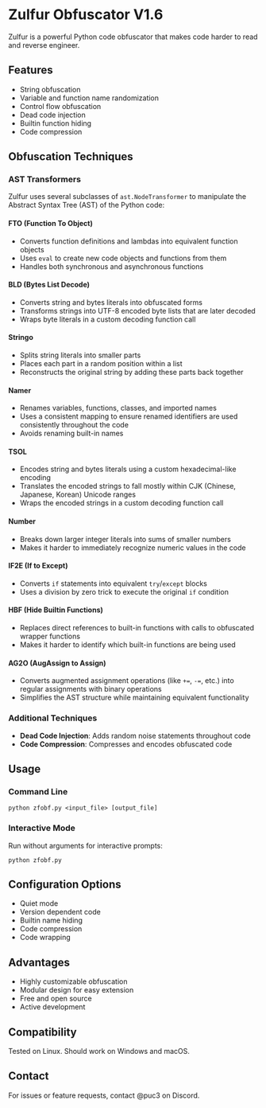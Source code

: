 # Zulfur Obfuscator V1.6

Zulfur is a powerful Python code obfuscator that makes code harder to read and reverse engineer.

## Features

- String obfuscation
- Variable and function name randomization 
- Control flow obfuscation
- Dead code injection
- Builtin function hiding
- Code compression

## Obfuscation Techniques

### AST Transformers

Zulfur uses several subclasses of `ast.NodeTransformer` to manipulate the Abstract Syntax Tree (AST) of the Python code:

#### FTO (Function To Object)
- Converts function definitions and lambdas into equivalent function objects
- Uses `eval` to create new code objects and functions from them
- Handles both synchronous and asynchronous functions

#### BLD (Bytes List Decode)
- Converts string and bytes literals into obfuscated forms
- Transforms strings into UTF-8 encoded byte lists that are later decoded
- Wraps byte literals in a custom decoding function call

#### Stringo
- Splits string literals into smaller parts
- Places each part in a random position within a list
- Reconstructs the original string by adding these parts back together

#### Namer
- Renames variables, functions, classes, and imported names
- Uses a consistent mapping to ensure renamed identifiers are used consistently throughout the code
- Avoids renaming built-in names

#### TSOL
- Encodes string and bytes literals using a custom hexadecimal-like encoding
- Translates the encoded strings to fall mostly within CJK (Chinese, Japanese, Korean) Unicode ranges
- Wraps the encoded strings in a custom decoding function call

#### Number
- Breaks down larger integer literals into sums of smaller numbers
- Makes it harder to immediately recognize numeric values in the code

#### IF2E (If to Except)
- Converts `if` statements into equivalent `try`/`except` blocks
- Uses a division by zero trick to execute the original `if` condition

#### HBF (Hide Builtin Functions)
- Replaces direct references to built-in functions with calls to obfuscated wrapper functions
- Makes it harder to identify which built-in functions are being used

#### AG2O (AugAssign to Assign)
- Converts augmented assignment operations (like `+=`, `-=`, etc.) into regular assignments with binary operations
- Simplifies the AST structure while maintaining equivalent functionality

### Additional Techniques

- **Dead Code Injection**: Adds random noise statements throughout code
- **Code Compression**: Compresses and encodes obfuscated code

## Usage

### Command Line

```
python zfobf.py <input_file> [output_file]
```

### Interactive Mode

Run without arguments for interactive prompts:

```
python zfobf.py
```

## Configuration Options

- Quiet mode
- Version dependent code
- Builtin name hiding 
- Code compression
- Code wrapping

## Advantages

- Highly customizable obfuscation
- Modular design for easy extension
- Free and open source
- Active development

## Compatibility 

Tested on Linux. Should work on Windows and macOS.

## Contact

For issues or feature requests, contact @puc3 on Discord.
